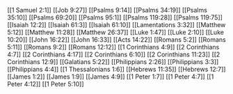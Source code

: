 [[1 Samuel 2:1]]
[[Job 9:27]]
[[Psalms 9:14]]
[[Psalms 34:19]]
[[Psalms 35:10]]
[[Psalms 69:20]]
[[Psalms 95:1]]
[[Psalms 119:28]]
[[Psalms 119:75]]
[[Isaiah 12:2]]
[[Isaiah 61:3]]
[[Isaiah 61:10]]
[[Lamentations 3:32]]
[[Matthew 5:12]]
[[Matthew 11:28]]
[[Matthew 26:37]]
[[Luke 1:47]]
[[Luke 2:10]]
[[Luke 10:20]]
[[John 16:22]]
[[John 16:33]]
[[Acts 14:22]]
[[Romans 5:2]]
[[Romans 5:11]]
[[Romans 9:2]]
[[Romans 12:12]]
[[1 Corinthians 4:9]]
[[2 Corinthians 4:7]]
[[2 Corinthians 4:17]]
[[2 Corinthians 6:10]]
[[2 Corinthians 11:23]]
[[2 Corinthians 12:9]]
[[Galatians 5:22]]
[[Philippians 2:26]]
[[Philippians 3:3]]
[[Philippians 4:4]]
[[1 Thessalonians 1:6]]
[[Hebrews 11:35]]
[[Hebrews 12:7]]
[[James 1:2]]
[[James 1:9]]
[[James 4:9]]
[[1 Peter 1:7]]
[[1 Peter 4:7]]
[[1 Peter 4:12]]
[[1 Peter 5:10]]
